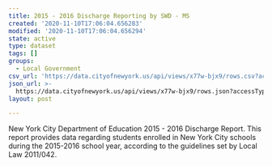 ```yaml
---
title: 2015 - 2016 Discharge Reporting by SWD - MS
created: '2020-11-10T17:06:04.656283'
modified: '2020-11-10T17:06:04.656294'
state: active
type: dataset
tags: []
groups:
  - Local Government
csv_url: 'https://data.cityofnewyork.us/api/views/x77w-bjx9/rows.csv?accessType=DOWNLOAD'
json_url: >-
  https://data.cityofnewyork.us/api/views/x77w-bjx9/rows.json?accessType=DOWNLOAD
layout: post

---
```

New York City Department of Education 2015 - 2016 Discharge Report.
This report provides data regarding students enrolled in New York City schools during the 2015-2016 school year, according to the guidelines set by Local Law 2011/042.
